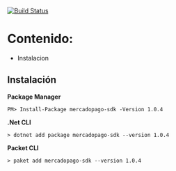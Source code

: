 
[![Build Status](https://travis-ci.org/mercadopago/px-dotnet.svg?branch=develop)](https://travis-ci.org/mercadopago/px-dotnet)
 
 
# Contenido:
- Instalacion

## Instalación 

**Package Manager**

`PM> Install-Package mercadopago-sdk -Version 1.0.4`

**.Net CLI**

`> dotnet add package mercadopago-sdk --version 1.0.4`

**Packet CLI**

`> paket add mercadopago-sdk --version 1.0.4`
